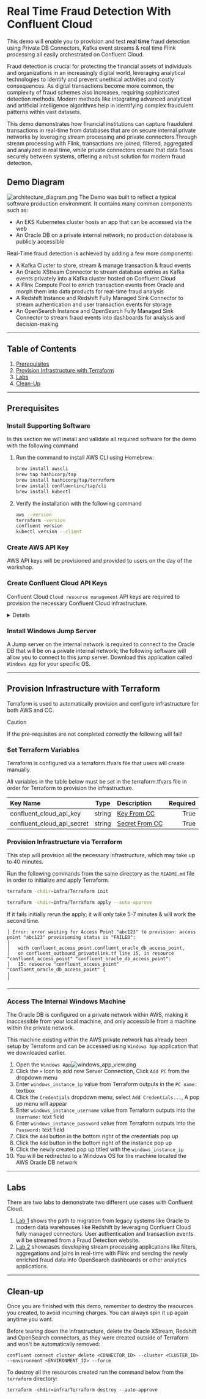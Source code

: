 # Real Time Fraud Detection With Confluent Cloud
This demo will enable you to provision and test **real time** fraud detection using Private DB Connectors, Kafka event streams & real time Flink processing all easily orchestrated on Confluent Cloud. 

Fraud detection is crucial for protecting the financial assets of individuals and organizations in an increasingly digital world, leveraging analytical technologies to identify and prevent unethical activities and costly consequences. As digital transactions become more common, the complexity of fraud schemes also increases, requiring sophisticated detection methods. Modern methods like integrating advanced analytical and artificial intelligence algorithms help in identifying complex fraudulent patterns within vast datasets. 

This demo demonstrates how financial institutions can capture fraudulent transactions in real-time from databases that are on secure internal private networks by leveraging stream processing and private connectors.Through stream processing with Flink, transactions are joined, filtered, aggregated and analyzed in real time, while private connectors ensure that data flows securely between systems, offering a robust solution for modern fraud detection.

## Demo Diagram
![architecture_diagram.png](img/architecture.png)
The Demo was built to reflect a typical software production environment. It contains many common components such as:
- An EKS Kubernetes cluster hosts an app that can be accessed via the web
- An Oracle DB on a private internal network; no production database is publicly accessible

Real-Time fraud detection is achieved by adding a few more components:
- A Kafka Cluster to store, stream & manage transaction & fraud events
- An Oracle XStream Connector to stream database entries as Kafka events privately into a Kafka cluster hosted on Confluent Cloud
- A Flink Compute Pool to enrich transaction events from Oracle and morph them into data products for real-time fraud analysis 
- A Redshift Instance and Redshift Fully Managed Sink Connector to stream authentication and user transaction events for storage
- An OpenSearch Instance and OpenSearch Fully Managed Sink Connector to stream fraud events into dashboards for analysis and decision-making
---

## Table of Contents
1. [Prerequisites](#prerequisites)
2. [Provision Infrastructure with Terraform](#provision-infrastructure-with-terraform)
3. [Labs](#labs)
4. [Clean-Up](#clean-up)
---

## Prerequisites

### Install Supporting Software
In this section we will install and validate all required software for the demo with the following command

1. Run the command to install AWS CLI using Homebrew:
   ```bash
   brew install awscli
   brew tap hashicorp/tap
   brew install hashicorp/tap/terraform
   brew install confluentinc/tap/cli
   brew install kubectl
   ```


2. Verify the installation with the following command

   ```bash
   aws --version
   terraform -version
   confluent version
   kubectl version --client
   ```

### Create AWS API Key

AWS API keys will be provisioned and provided to users on the day of the workshop. 

### Create Confluent Cloud API Keys

Confluent Cloud `Cloud resource management` API keys are required to provision the necessary Confluent Cloud infrastructure.
</summary><details>

1. Log into Confluent Cloud
2. Open the sidebar menu and select `API keys`
3. Click `+ Add API key`
4. Associate API Key with `My account`
5. Select `Cloud resource management`
6. Create the API key and copy the Key & Secret into a usable place
</details>   

### Install Windows Jump Server 

A Jump server on the internal network is required to connect to the Oracle DB that will be on a private internal network; the following software will allow you to connect to this jump server. Download this application called `Windows App` for your specific OS. 

---

## Provision Infrastructure with Terraform
Terraform is used to automatically provision and configure infrastructure for both AWS and CC. 

 >[!CAUTION]
 >If the pre-requisites are not completed correctly the following will fail!


### Set Terraform Variables
Terraform is configured via a terraform.tfvars file that users will create manually.

All variables in the table below must be set in the terraform.tfvars file in order for Terraform to provision the infrastructure.

| Key Name                   |  Type  | Description                           | Required |
|:---------------------------|:------:|:--------------------------------------|---------:|
| confluent_cloud_api_key    | string | [Key From CC](#create_cc_api_key)     |     True |
| confluent_cloud_api_secret | string | [Secret From CC](#create_cc_api_key)  |     True |


### Provision Infrastructure via Terraform

This step will provision all the necessary infrastructure, which may take up to 40 minutes.

Run the following commands from the same directory as the `README.md` file in order to initialize and apply Terraform.

   ```bash
   terraform -chdir=infra/Terraform init
   ```
   
   ```bash
   terraform -chdir=infra/Terraform apply --auto-approve
   ```

If it fails initially rerun the apply; it will only take 5-7 minutes & will work the second time.   

   ```text
   │ Error: error waiting for Access Point "abc123" to provision: access point "abc123" provisioning status is "FAILED": 
   │ 
   │   with confluent_access_point.confluent_oracle_db_access_point,
   │   on confluent_outbound_privatelink.tf line 15, in resource "confluent_access_point" "confluent_oracle_db_access_point":
   │   15: resource "confluent_access_point" "confluent_oracle_db_access_point" {
   │ 
   ╵
   ```

---
### Access The Internal Windows Machine

The Oracle DB is configured on a private network within AWS, making it inaccessible from your local machine, and only accessibile from a machine within the private network.

This machine existing within the AWS private network has already been setup by Terraform and can be accessed using `Windows App` application that we downloaded earlier.

1. Open the `Windows App`![windows_app_view.png](img/windows_app_view.png)
2. Click the `+` Icon to add new Server Connection, Click `Add PC` from the dropdown menu
3. Enter `windows_instance_ip` value from Terraform outputs in the `PC name:` textbox
4. Click the `Credentials` dropdown menu, select `Add Credentials...`, A pop up menu will appear
5. Enter `windows_instance_username` value from Terraform outputs into the `Username:` text field
6. Enter `windows_instance_password` value from Terraform outputs into the `Password:` text field
7. Click the `Add` button in the bottom right of the credentials pop up 
8. Click the `Add` button in the bottom right of the instance pop up
9. Click the newly created pop up titled with the `windows_instance_ip`
10. You will be redirected to a Windows OS for the machine located the AWS Oracle DB network
---
## Labs

There are two labs to demonstrate two different use cases with Confluent Cloud. 
1. [Lab 1](./LAB1/LAB1-README.md) shows the path to migration from legacy systems like Oracle to modern data warehouses like Redshift by leveraging Confluent Cloud fully managed connectors. User authentication and transaction events will be streamed from a Fraud Detection website. 
2. [Lab 2](./LAB2/LAB2-README.md) showcases developing stream processing applications like filters, aggregations and joins in real-time with Flink and sending the newly enriched fraud data into OpenSearch dashboards or other analytics applications. 

---
## Clean-up
Once you are finished with this demo, remember to destroy the resources you created, to avoid incurring charges. You can always spin it up again anytime you want.

Before tearing down the infrastructure, delete the Oracle XStream, Redshift and OpenSearch connectors, as they were created outside of Terraform and won't be automatically removed:

```
confluent connect cluster delete <CONNECTOR_ID> --cluster <CLUSTER_ID> --environment <ENVIRONMENT_ID> --force
```

To destroy all the resources created run the command below from the ```terraform``` directory:

```
terraform -chdir=infra/Terraform destroy --auto-approve
```

